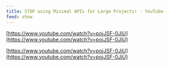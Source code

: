 ```yaml
---
title: STOP using Minimal APIs for Large Projects! - YouTube
feed: show
---
```


[https://www.youtube.com/watch?v=pojJSF-0JiU](https://www.youtube.com/watch?v=pojJSF-0JiU)

[https://www.youtube.com/watch?v=pojJSF-0JiU](https://www.youtube.com/watch?v=pojJSF-0JiU)
